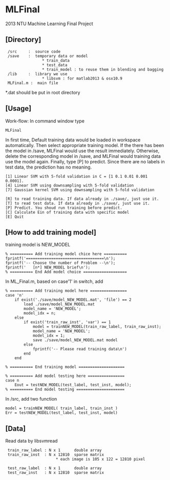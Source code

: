 MLFinal
=======

2013 NTU Machine Learning Final Project


[Directory]
---------------------
```
 /src     :  source code
 /save    :  temporary data or model
                * train_data
                * test_data
                * train_model : to reuse them in blending and bagging
 /lib     :  library we use
                * libsvm : for matlab2013 & osx10.9
 MLFinal.m :  main file
```
*.dat should be put in root directory

[Usage]
---------------------
Work-flow:
In command window type 
```
MLFinal
```
In first time, Default training data would be loaded in workspace automatically. Then select appropriate training model. If the there has been the model in /save, MLFinal would use the result immediately. Otherwise, delete the corresponding model in /save, and MLFinal would training data use the model again. Finally, type [P] to predict.
Since there are no labels in test data, the prediction has no meaning.

```
[1] Linear SVM with 5-fold validation in C = [1 0.1 0.01 0.001 0.0001].
[4] Linear SVM using downsampling with 5-fold validation
[7] Gaussian kernel SVM using downsampling with 5-fold validation

[R] to read training data. If data already in ./save/, just use it.
[T] to read test data. If data already in ./save/, just use it.
[P] Predict. You shoud run training before predict.
[C] Calculate Ein of training data with specific model
[E] Quit
```

[How to add training model]
---------------------
training model is NEW_MODEL
```
% ========== Add training model chice here ==========
fprintf('==================================\n');
fprintf('-- Choose the number of Problem --\n');
fprintf('   [n*] NEW_MODEL brief\n');
% ========== End Add model choice ===================
```
In ML_Final.m, based on case'1' in switch, add 
```
% ========== Add training model here ================
case 'n'
    if exist('./save/model_NEW_MODEL.mat', 'file') == 2
        load ./save/model_NEW_MODEL.mat
        model_name = 'NEW_MODEL';
        model_idx = n;
    else
        if exist('train_raw_inst', 'var') == 1                    
            model = trainNEW_MODEL(train_raw_label, train_raw_inst);
            model_name = 'NEW_MODEL';
            model_idx = 1;
            save ./save/model_NEW_MODEL.mat model
        else
            fprintf('-- Please read training data\n')
        end
    end
            
% ========== End training model ====================
```
```
% ========== Add model testing here ================
case n
    Eout = testNEW_MODEL(test_label, test_inst, model);
% ========== End model testing =====================
```

In /src, add two function
```
model = trainNEW_MODEL( train_label, train_inst )
Err = testNEW_MODEL(test_label, test_inst, model)
```
  
[Data]
---------------------
Read data by libsvmread
```
 train_raw_label : N x 1      double array
 train_raw_inst  : N x 12810  sparse matrix
                      * each image is 105 x 122 = 12810 pixel

 test_raw_label  : N x 1      double array
 test_raw_inst   : N x 12810  sparse matrix
```
